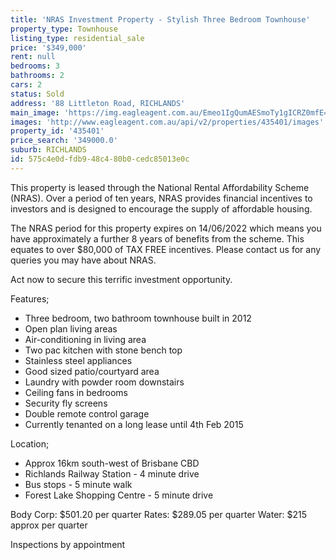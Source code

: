 ```yaml
---
title: 'NRAS Investment Property - Stylish Three Bedroom Townhouse'
property_type: Townhouse
listing_type: residential_sale
price: '$349,000'
rent: null
bedrooms: 3
bathrooms: 2
cars: 2
status: Sold
address: '88 Littleton Road, RICHLANDS'
main_image: 'https://img.eagleagent.com.au/Emeo1IgQumAESmoTy1gICRZ0mfE=/1280x854/smart/https://s3-us-west-2.amazonaws.com/eagleagent-orig/images/6824171/116238623-image-M.jpg'
images: 'http://www.eagleagent.com.au/api/v2/properties/435401/images'
property_id: '435401'
price_search: '349000.0'
suburb: RICHLANDS
id: 575c4e0d-fdb9-48c4-80b0-cedc85013e0c
---
```

This property is leased through the National Rental Affordability Scheme (NRAS). Over a period of ten years, NRAS provides financial incentives to investors and is designed to encourage the supply of affordable housing.

The NRAS period for this property expires on 14/06/2022 which means you have approximately a further 8 years of benefits from the scheme. This equates to over $80,000 of TAX FREE incentives. Please contact us for any queries you may have about NRAS.

Act now to secure this terrific investment opportunity.

Features;

* Three bedroom, two bathroom townhouse built in 2012
* Open plan living areas
* Air-conditioning in living area
* Two pac kitchen with stone bench top
* Stainless steel appliances
* Good sized patio/courtyard area
* Laundry with powder room downstairs
* Ceiling fans in bedrooms
* Security fly screens
* Double remote control garage
* Currently tenanted on a long lease until 4th Feb 2015

Location;

* Approx 16km south-west of Brisbane CBD
* Richlands Railway Station - 4 minute drive
* Bus stops - 5 minute walk
* Forest Lake Shopping Centre - 5 minute drive

Body Corp: $501.20 per quarter
Rates: $289.05 per quarter
Water: $215 approx per quarter

Inspections by appointment